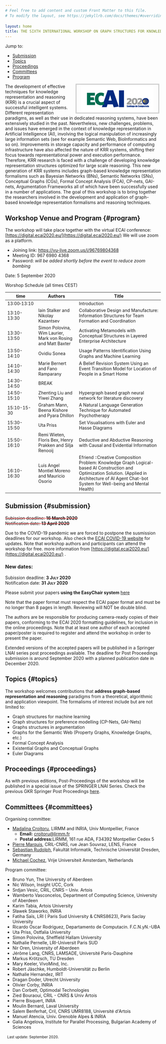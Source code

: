 ```yaml
---
# Feel free to add content and custom Front Matter to this file.
# To modify the layout, see https://jekyllrb.com/docs/themes/#overriding-theme-defaults

layout: home
title: THE SIXTH INTERNATIONAL WORKSHOP ON GRAPH STRUCTURES FOR KNOWLEDGE REPRESENTATION AND REASONING (GKR 2020)
---
```



Jump to:

* [Submission](#submission)
* [Topics](#topics)
* [Proceedings](#proceedings)
* [Committees](#committees)
* [Program](#program)


<a href="http://ecai2020.eu/"><img src="./ecai.jpg" height="90" alt="ECAI 2020" style="border: 3px solid #ccc; padding: 0 15px; margin: 0 5px; float: right;"></a> The development of effective techniques for knowledge representation and reasoning (KRR) is a crucial aspect of successful intelligent systems.
 Different representation paradigms, as well as their use in dedicated reasoning systems, have been extensively studied in the past. Nevertheless, new challenges, problems, and issues have emerged in the context of knowledge representation in Artificial Intelligence (AI), involving the logical manipulation of increasingly large information sets (see for example Semantic Web, BioInformatics and so on). Improvements in storage capacity and performance of computing infrastructure have also affected the nature of KRR systems, shifting their focus towards representational power and execution performance. Therefore, KRR research is faced with a challenge of developing knowledge representation structures optimized for large scale reasoning. This new generation of KRR systems includes graph-based knowledge representation formalisms such as Bayesian Networks (BNs), Semantic Networks (SNs), Conceptual Graphs (CGs), Formal Concept Analysis (FCA), CP-nets, GAI-nets, Argumentation Frameworks all of which have been successfully used in a number of applications. The goal of this workshop is to bring together the researchers involved in the development and application of graph-based knowledge representation formalisms and reasoning techniques.  

 
Workshop Venue and Program  {#program}
-------------------

The workshop will take place together with the virtual ECAI conference: [https://digital.ecai2020.eu/](https://digital.ecai2020.eu/)
We will use zoom as a platform. 

* Joining link: https://vu-live.zoom.us/j/96769804368
* Meeting ID: 967 6980 4368
* Password: *will be added shortly before the event to reduce zoom bombing*


Date: 5 September 2020
 
Worshop Schedule (all times CEST)


[//]: # ( https://stackoverflow.com/questions/7691569/no-line-break-after-a-hyphen )

| 	time	| 	Authors	| 	Title	| 
| 	 --- 	| 	 --- 	| 	 --- 	| 
| 	13:00&#8209;13:10	| 		| 	Introduction	| 
| 	13:10-13:30	| 	Iain Stalker and Nikolay Kazantsev	| 	Collaborative Design and Manufacture: Information Structures for Team Formation and Coordination	| 
| 	13:30-13:50	| 	Simon Polovina, Wim Laurier, Mark von Rosing and Matt Baxter	| 	Activating Metamodels with Conceptual Structures in Layered Enterprise Architecture	| 
| 	13:50-14:10	| 	Ovidiu Sonea	| 	Usage Patterns Identiﬁcation Using Graphs and Machine Learning	| 
| 	14:10-14:30	| 	Marie Bernert and Fano Ramparany	| 	A Belief Revision System Using an Event Transition Model for Location of People in a Smart Home	| 
| 	14:30-14:50	| 	BREAK	| 		| 
| 	14:50-15:10	| 	Zhenting Liu and Yiwei Zhang	| 	Hypergraph based graph neural network for literature discovery	| 
| 	15:10-15-30	| 	Graham Mann, Beena Kishore and Pyara Dhillon	| 	A Natural Language Generation Technique for Automated Psychotherapy	| 
| 	15:30-15:50	| 	Uta Priss	| 	Set Visualisations with Euler and Hasse Diagrams	| 
| 	15:50-16:10	| 	Remi Wieten, Floris Bex, Henry Prakken and Silja Renooij	| 	Deductive and Abductive Reasoning with Causal and Evidential Information	| 
| 	16:10-16:30	| 	Luis Angel Montiel Moreno and Mauricio Osorio	| 	Efriend ::Creative Composition Problem: Knowledge Graph Logical-based AI Construction and Optimization Solution. (Applied in Architecture of AI Agent Chat-bot System for Well-being and Mental Health)	| 



 

 

Submission {#submission}
-----------------------

<span style="text-decoration: line-through red;">Subission deadline: **16 March 2020** </span><br/>
<span style="text-decoration: line-through red;">Notification date: **13 April 2020**</span>

Due to the COVID-19 pandemic we are forced to postpone the susmission deadlines for our workshop. Also check the  <a href="http://ecai2020.eu/covid-awareness/">ECAI COVID-19 website</a> for updates.
Note that workshop authors and participants can attend the workshop for free. more information from [https://digital.ecai2020.eu/](https://digital.ecai2020.eu/) .

### New dates:

Subission deadline: <span style="font-variant: small-caps;">**3 July 2020** </span><br/>
Notification date: <span style="font-variant: small-caps;">**31 July 2020**</span>


Please submit your papers **using the EasyChair system** [here](https://easychair.org/conferences/?conf=gkr2020)

Note that the paper format must respect the ECAI paper format and must be no longer than 8 pages in length. Reviewing will NOT be double blind.

The authors are be responsible for producing camera-ready copies of their papers, conforming to the ECAI 2020 formatting guidelines, for inclusion in the online proceedings. Note that at least one author of each accepted paper/poster is required to register and attend the workshop in order to present the paper.

Extended versions of the accepted papers will be published in a Springer LNAI series post proceedings available. The deadline for Post Proceedings submission is around September 2020 with a planned publication date in December 2020.


Topics {#topics}
--------

The workshop welcomes contributions that **address graph-based representation and reasoning** paradigms from a theoretical, algorithmic and application viewpoint. The formalisms of interest include but are not limited to:

* Graph structures for machine learning
* Graph structures for preference modelling (CP-Nets, GAI-Nets)
* Graphs structures in argumentation
* Graphs for the Semantic Web (Property Graphs, Knowledge Graphs, etc.)
* Formal Concept Analysis
* Existential Graphs and Conceptual Graphs
* Euler Diagrams


Proceedings {#proceedings}
-------------

As with previous editions, Post-Proceedings of the workshop will be published in a special issue of the SPRINGER LNAI Series. Check the previous GKR Springer Post Proceedings [here](http://www.informatik.uni-trier.de/~Ley/db/conf/gkr/index.html).

Committees {#committees}
-------------

Organising committee:

* [Madalina Croitoru](http://www.lirmm.fr/~croitoru), LIRMM and INRIA, Univ Montpellier, France
    * <b>Email:</b> croitoru@lirmm.fr
    * <b>Postal address:</b>LIRMM, 161 rue ADA, F34392 Montpellier Cedex 5
*   [Pierre Marquis](http://www.cril.univ-artois.fr/~marquis/Home,_sweet_home.html), CRIL-CNRS, rue Jean Souvraz, LENS, France
*   [Sebastian Rudolph](http://sebastian-rudolph.de/doku.php?id=home), Fakultät Informatik, Technische Universität Dresden, Germany
*   [Michael Cochez](https://www.cochez.nl), Vrije Universiteit Amsterdam, Netherlands

Program committee:

* Bruno Yun, The University of Aberdeen
* Nic Wilson, Insight UCC, Cork
* Srdjan Vesic, CRIL, CNRS – Univ. Artois
* Wamberto Vasconcelos, Department of Computing Science, University of Aberdeen
* Karim Tabia, Artois University
* Sławek Staworko, INRIA
* Fatiha Saïs, LRI ( Paris Sud University & CNRS8623), Paris Saclay University
* Ricardo Oscar Rodriguez, Departamento de Computacin. F.C.N.yN.-UBA
* Uta Priss, Ostfalia University
* Simon Polovina, Sheffield Hallam University
* Nathalie Pernelle, LRI-Universit Paris SUD
* Nir Oren, University of Aberdeen
* Jérôme Lang, CNRS, LAMSADE, Université Paris-Dauphine
* Markus Krötzsch, TU Dresden
* Mary Keeler, VivoMind, Inc.
* Robert Jäschke, Humboldt-Universität zu Berlin
* Nathalie Hernandez, IRIT
* Dragan Doder, Utrecht University
* Olivier Corby, INRIA
* Dan Corbett, Optimodal Technologies
* Zied Bouraoui, CRIL - CNRS & Univ Artois
* Pierre Bisquert, INRA
* Moulin Bernard, Laval University
* Salem Benferhat, Cril, CNRS UMR8188, Université d'Artois
* Manuel Atencia, Univ. Grenoble Alpes & INRIA
* Galia Angelova, Institute for Parallel Processing, Bulgarian Academy of Sciences





<small> &nbsp; Last update: September 2020.</small>

